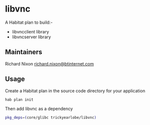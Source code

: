 # libvnc

A Habitat plan to build:-

* libvncclient library
* libvncserver library

## Maintainers

Richard Nixon <richard.nixon@btinternet.com>

## Usage

Create a Habitat plan in the source code directory for your application

``` bash
hab plan init
```

Then add libvnc as a dependency

``` bash
pkg_deps=(core/glibc trickyearlobe/libvnc)
```
